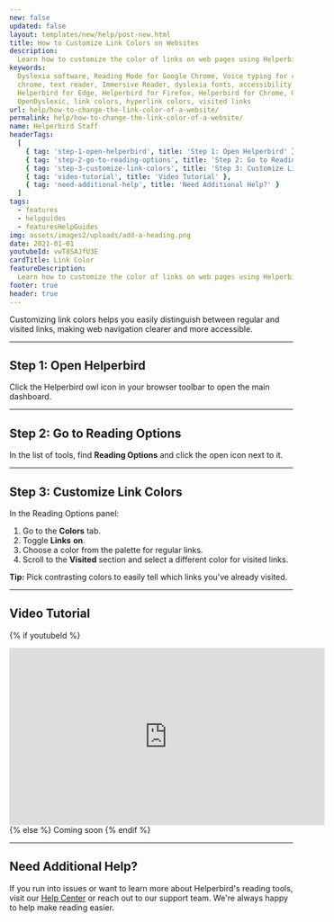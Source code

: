 ```yaml
---
new: false
updated: false
layout: templates/new/help/post-new.html
title: How to Customize Link Colors on Websites
description:
  Learn how to customize the color of links on web pages using Helperbird for better visibility and easier navigation.
keywords:
  Dyslexia software, Reading Mode for Google Chrome, Voice typing for chrome, Text to speech for
  chrome, text reader, Immersive Reader, dyslexia fonts, accessibility software, dyslexia software,
  Helperbird for Edge, Helperbird for Firefox, Helperbird for Chrome, Opendyslexic for Chrome,
  OpenDyslexic, link colors, hyperlink colors, visited links
url: help/how-to-change-the-link-color-of-a-website/
permalink: help/how-to-change-the-link-color-of-a-website/
name: Helperbird Staff
headerTags:
  [
    { tag: 'step-1-open-helperbird', title: 'Step 1: Open Helperbird' },
    { tag: 'step-2-go-to-reading-options', title: 'Step 2: Go to Reading Options' },
    { tag: 'step-3-customize-link-colors', title: 'Step 3: Customize Link Colors' },
    { tag: 'video-tutorial', title: 'Video Tutorial' },
    { tag: 'need-additional-help', title: 'Need Additional Help?' }
  ]
tags:
  - features
  - helpguides
  - featuresHelpGuides
img: assets/images2/uploads/add-a-heading.png
date: 2021-01-01
youtubeId: vwT8SAJfU3E
cardTitle: Link Color
featureDescription:
  Learn how to customize the color of links on web pages using Helperbird for better visibility and easier navigation.
footer: true
header: true
---
```


Customizing link colors helps you easily distinguish between regular and visited links, making web navigation clearer and more accessible.

---

## Step 1: Open Helperbird

Click the Helperbird owl icon in your browser toolbar to open the main dashboard.


---

## Step 2: Go to Reading Options

In the list of tools, find **Reading Options** and click the open icon next to it.



---

## Step 3: Customize Link Colors

In the Reading Options panel:
1. Go to the **Colors** tab.
2. Toggle **Links** **on**.
3. Choose a color from the palette for regular links.
4. Scroll to the **Visited** section and select a different color for visited links.


**Tip:** Pick contrasting colors to easily tell which links you've already visited.

---

## Video Tutorial

{% if youtubeId %}
<iframe width="560" height="315" class="aspect-square rounded-2xl mb-8 mt-8" src="https://www.youtube-nocookie.com/embed/{{ youtubeId }}?si=6BtkhydcpJ8UFQ_l" title="YouTube video player" frameborder="0" allow="accelerometer; autoplay; clipboard-write; encrypted-media; gyroscope; picture-in-picture; web-share" allowfullscreen></iframe>
{% else %}
Coming soon
{% endif %}

---

## Need Additional Help?

If you run into issues or want to learn more about Helperbird's reading tools, visit our [Help Center](https://www.helperbird.com/help) or reach out to our support team. We're always happy to help make reading easier.